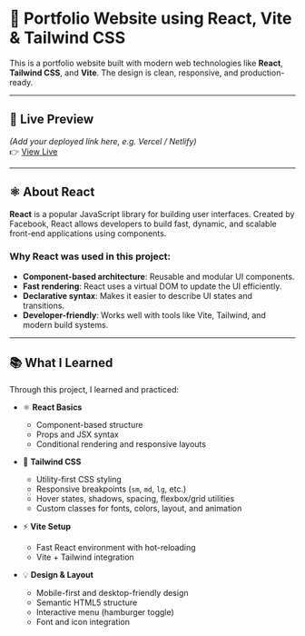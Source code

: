 # 🎨 Portfolio Website using React, Vite & Tailwind CSS

This is a portfolio website built with modern web technologies like **React**, **Tailwind CSS**, and **Vite**. The design is clean, responsive, and production-ready.

---

## 🚀 Live Preview

*(Add your deployed link here, e.g. Vercel / Netlify)*  
👉 [View Live](https://your-deployment-link.com)

---

## ⚛️ About React

**React** is a popular JavaScript library for building user interfaces. Created by Facebook, React allows developers to build fast, dynamic, and scalable front-end applications using components.

### Why React was used in this project:

- **Component-based architecture**: Reusable and modular UI components.
- **Fast rendering**: React uses a virtual DOM to update the UI efficiently.
- **Declarative syntax**: Makes it easier to describe UI states and transitions.
- **Developer-friendly**: Works well with tools like Vite, Tailwind, and modern build systems.

---

## 📚 What I Learned

Through this project, I learned and practiced:

- ⚛️ **React Basics**
  - Component-based structure
  - Props and JSX syntax
  - Conditional rendering and responsive layouts

- 🎨 **Tailwind CSS**
  - Utility-first CSS styling
  - Responsive breakpoints (`sm`, `md`, `lg`, etc.)
  - Hover states, shadows, spacing, flexbox/grid utilities
  - Custom classes for fonts, colors, layout, and animation

- ⚡ **Vite Setup**
  - Fast React environment with hot-reloading
  - Vite + Tailwind integration

- 💡 **Design & Layout**
  - Mobile-first and desktop-friendly design
  - Semantic HTML5 structure
  - Interactive menu (hamburger toggle)
  - Font and icon integration 

